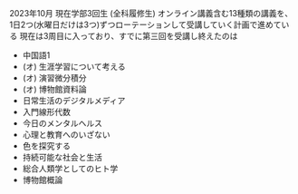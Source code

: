 2023年10月 現在学部3回生 (全科履修生)
オンライン講義含む13種類の講義を、1日2つ(水曜日だけは3つ)ずつローテーションして受講していく計画で進めている
現在は3周目に入っており、すでに第三回を受講し終えたのは
- 中国語1
- (オ) 生涯学習について考える
- (オ) 演習微分積分
- (オ) 博物館資料論
- 日常生活のデジタルメディア
- 入門線形代数
- 今日のメンタルヘルス
- 心理と教育へのいざない
- 色を探究する
- 持続可能な社会と生活
- 総合人類学としてのヒト学
- 博物館概論

